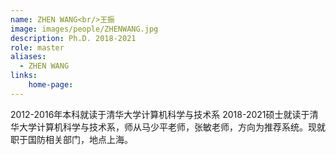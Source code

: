 ```yaml
---
name: ZHEN WANG<br/>王振
image: images/people/ZHENWANG.jpg
description: Ph.D. 2018-2021
role: master
aliases:
  - ZHEN WANG
links: 
    home-page: 
---
```


2012-2016年本科就读于清华大学计算机科学与技术系 2018-2021硕士就读于清华大学计算机科学与技术系，师从马少平老师，张敏老师，方向为推荐系统。现就职于国防相关部门，地点上海。